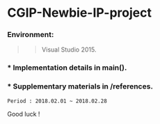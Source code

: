 # CGIP-Newbie-IP-project
### Environment:
>>Visual Studio 2015.
### * Implementation details in main().
### * Supplementary materials in /references.

```
Period : 2018.02.01 ~ 2018.02.28
```

Good luck !